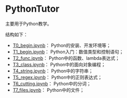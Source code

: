 # PythonTutor

主要用于Python教学。

结构如下：

* [T0_begin.ipynb](T0_begin.ipynb)： Python的安装、开发环境等；
* [T1_begin.ipynb](T0_begin.ipynb)： Python入门：数值类型和控制语句；
* [T2_func.ipynb](T0_begin.ipynb)： Python中的函数、lambda表达式；
* [T3_class.ipynb](T0_begin.ipynb)： Python中的面向对象编程；
* [T4_string.ipynb](T0_begin.ipynb)： Python中的字符串；
* [T5_regex.ipynb](T5_regex.ipynb)： Python中的正则表达式；
* [T6_cutting.ipynb](T0_begin.ipynb)： Python中的分词；
* [T7_files.ipynb](T0_begin.ipynb)： Python中的文件；
